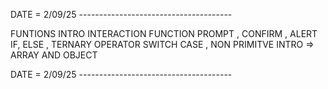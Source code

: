 DATE = 2/09/25 --------------------------------------

FUNTIONS INTRO
INTERACTION FUNCTION PROMPT , CONFIRM , ALERT
IF, ELSE  , TERNARY OPERATOR 
SWITCH CASE ,
NON PRIMITVE INTRO => ARRAY AND OBJECT


DATE = 2/09/25 --------------------------------------